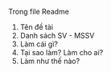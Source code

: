 Trong file Readme
1. Tên đề tài
2. Danh sách SV - MSSV
3. Làm cái gì?
4. Tại sao làm? Làm cho ai?
5. Làm như thế nào?
